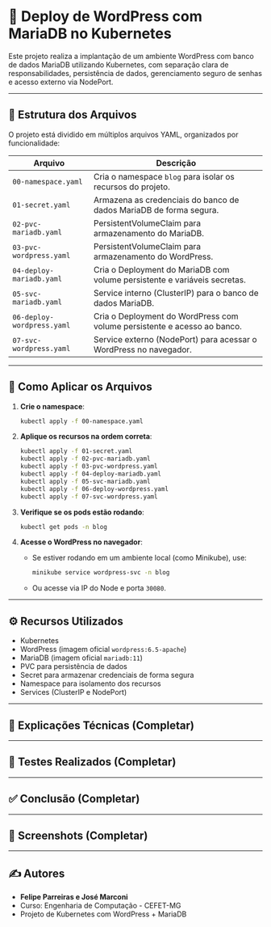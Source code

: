 # 📝 Deploy de WordPress com MariaDB no Kubernetes

Este projeto realiza a implantação de um ambiente WordPress com banco de dados MariaDB utilizando Kubernetes, com separação clara de responsabilidades, persistência de dados, gerenciamento seguro de senhas e acesso externo via NodePort.

---

## 📂 Estrutura dos Arquivos

O projeto está dividido em múltiplos arquivos YAML, organizados por funcionalidade:

| Arquivo                     | Descrição                                                                 |
|----------------------------|---------------------------------------------------------------------------|
| `00-namespace.yaml`        | Cria o namespace `blog` para isolar os recursos do projeto.               |
| `01-secret.yaml`           | Armazena as credenciais do banco de dados MariaDB de forma segura.        |
| `02-pvc-mariadb.yaml`      | PersistentVolumeClaim para armazenamento do MariaDB.                      |
| `03-pvc-wordpress.yaml`    | PersistentVolumeClaim para armazenamento do WordPress.                    |
| `04-deploy-mariadb.yaml`   | Cria o Deployment do MariaDB com volume persistente e variáveis secretas. |
| `05-svc-mariadb.yaml`      | Service interno (ClusterIP) para o banco de dados MariaDB.                |
| `06-deploy-wordpress.yaml` | Cria o Deployment do WordPress com volume persistente e acesso ao banco.  |
| `07-svc-wordpress.yaml`    | Service externo (NodePort) para acessar o WordPress no navegador.         |

---

## 🚀 Como Aplicar os Arquivos

1. **Crie o namespace**:
   ```bash
   kubectl apply -f 00-namespace.yaml
   ```

2. **Aplique os recursos na ordem correta**:
   ```bash
   kubectl apply -f 01-secret.yaml
   kubectl apply -f 02-pvc-mariadb.yaml
   kubectl apply -f 03-pvc-wordpress.yaml
   kubectl apply -f 04-deploy-mariadb.yaml
   kubectl apply -f 05-svc-mariadb.yaml
   kubectl apply -f 06-deploy-wordpress.yaml
   kubectl apply -f 07-svc-wordpress.yaml
   ```

3. **Verifique se os pods estão rodando**:
   ```bash
   kubectl get pods -n blog
   ```

4. **Acesse o WordPress no navegador**:
   - Se estiver rodando em um ambiente local (como Minikube), use:
     ```bash
     minikube service wordpress-svc -n blog
     ```
   - Ou acesse via IP do Node e porta `30080`.

---

## ⚙️ Recursos Utilizados

- Kubernetes
- WordPress (imagem oficial `wordpress:6.5-apache`)
- MariaDB (imagem oficial `mariadb:11`)
- PVC para persistência de dados
- Secret para armazenar credenciais de forma segura
- Namespace para isolamento dos recursos
- Services (ClusterIP e NodePort)

---

## 🧠 Explicações Técnicas (Completar)



---

## 🧪 Testes Realizados (Completar)


---

## ✅ Conclusão (Completar)


---

## 📸 Screenshots (Completar)


---

## ✍️ Autores

- **Felipe Parreiras e José Marconi**
- Curso: Engenharia de Computação - CEFET-MG
- Projeto de Kubernetes com WordPress + MariaDB

